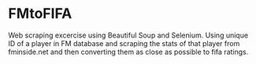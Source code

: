 # FMtoFIFA
Web scraping excercise using Beautiful Soup and Selenium.
Using unique ID of a player in FM database and scraping the stats of that player from fminside.net and then converting them as close as possible to fifa ratings.
